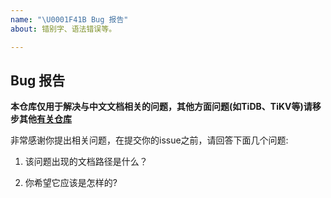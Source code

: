 ```yaml
---
name: "\U0001F41B Bug 报告"
about: 错别字、语法错误等。

---
```


## Bug 报告

**本仓库仅用于解决与中文文档相关的问题，其他方面问题(如TiDB、TiKV等)请移步其他[有关仓库](https://github.com/pingcap/)**

非常感谢你提出相关问题，在提交你的issue之前，请回答下面几个问题:

1. 该问题出现的文档路径是什么？


2. 你希望它应该是怎样的?


